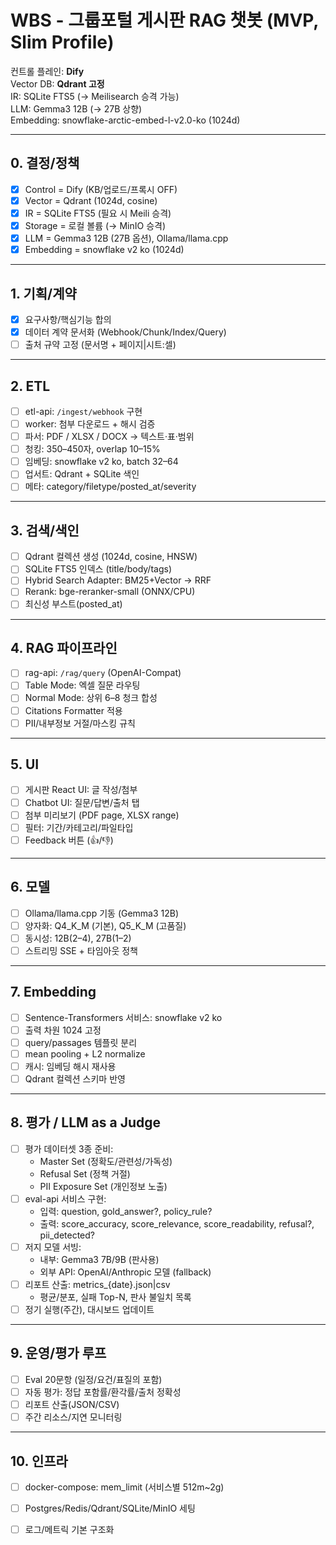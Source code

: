 # WBS - 그룹포털 게시판 RAG 챗봇 (MVP, Slim Profile)

컨트롤 플레인: **Dify**  
Vector DB: **Qdrant 고정**  
IR: SQLite FTS5 (→ Meilisearch 승격 가능)  
LLM: Gemma3 12B (→ 27B 상향)  
Embedding: snowflake-arctic-embed-l-v2.0-ko (1024d)

---

## 0. 결정/정책
- [x] Control = Dify (KB/업로드/프록시 OFF)
- [x] Vector = Qdrant (1024d, cosine)
- [x] IR = SQLite FTS5 (필요 시 Meili 승격)
- [x] Storage = 로컬 볼륨 (→ MinIO 승격)
- [x] LLM = Gemma3 12B (27B 옵션), Ollama/llama.cpp
- [x] Embedding = snowflake v2 ko (1024d)

---

## 1. 기획/계약
- [x] 요구사항/핵심기능 합의
- [x] 데이터 계약 문서화 (Webhook/Chunk/Index/Query)
- [ ] 출처 규약 고정 (문서명 + 페이지|시트:셀)

---

## 2. ETL
- [ ] etl-api: `/ingest/webhook` 구현
- [ ] worker: 첨부 다운로드 + 해시 검증
- [ ] 파서: PDF / XLSX / DOCX → 텍스트·표·범위
- [ ] 청킹: 350–450자, overlap 10–15%
- [ ] 임베딩: snowflake v2 ko, batch 32–64
- [ ] 업서트: Qdrant + SQLite 색인
- [ ] 메타: category/filetype/posted_at/severity

---

## 3. 검색/색인
- [ ] Qdrant 컬렉션 생성 (1024d, cosine, HNSW)
- [ ] SQLite FTS5 인덱스 (title/body/tags)
- [ ] Hybrid Search Adapter: BM25+Vector → RRF
- [ ] Rerank: bge-reranker-small (ONNX/CPU)
- [ ] 최신성 부스트(posted_at)

---

## 4. RAG 파이프라인
- [ ] rag-api: `/rag/query` (OpenAI-Compat)
- [ ] Table Mode: 엑셀 질문 라우팅
- [ ] Normal Mode: 상위 6–8 청크 합성
- [ ] Citations Formatter 적용
- [ ] PII/내부정보 거절/마스킹 규칙

---

## 5. UI
- [ ] 게시판 React UI: 글 작성/첨부
- [ ] Chatbot UI: 질문/답변/출처 탭
- [ ] 첨부 미리보기 (PDF page, XLSX range)
- [ ] 필터: 기간/카테고리/파일타입
- [ ] Feedback 버튼 (👍/👎)

---

## 6. 모델
- [ ] Ollama/llama.cpp 기동 (Gemma3 12B)
- [ ] 양자화: Q4_K_M (기본), Q5_K_M (고품질)
- [ ] 동시성: 12B(2–4), 27B(1–2)
- [ ] 스트리밍 SSE + 타임아웃 정책

---

## 7. Embedding
- [ ] Sentence-Transformers 서비스: snowflake v2 ko
- [ ] 출력 차원 1024 고정
- [ ] query/passages 템플릿 분리
- [ ] mean pooling + L2 normalize
- [ ] 캐시: 임베딩 해시 재사용
- [ ] Qdrant 컬렉션 스키마 반영

---

## 8. 평가 / LLM as a Judge
- [ ] 평가 데이터셋 3종 준비:
  - Master Set (정확도/관련성/가독성)
  - Refusal Set (정책 거절)
  - PII Exposure Set (개인정보 노출)
- [ ] eval-api 서비스 구현:
  - 입력: question, gold_answer?, policy_rule?
  - 출력: score_accuracy, score_relevance, score_readability, refusal?, pii_detected?
- [ ] 저지 모델 서빙:
  - 내부: Gemma3 7B/9B (판사용)
  - 외부 API: OpenAI/Anthropic 모델 (fallback)
- [ ] 리포트 산출: metrics_{date}.json|csv
  - 평균/분포, 실패 Top-N, 판사 불일치 목록
- [ ] 정기 실행(주간), 대시보드 업데이트

---

## 9. 운영/평가 루프
- [ ] Eval 20문항 (일정/요건/표질의 포함)
- [ ] 자동 평가: 정답 포함률/환각률/출처 정확성
- [ ] 리포트 산출(JSON/CSV)
- [ ] 주간 리소스/지연 모니터링

---

## 10. 인프라
- [ ] docker-compose: mem_limit (서비스별 512m~2g)
- [ ] Postgres/Redis/Qdrant/SQLite/MinIO 세팅
- [ ] 로그/메트릭 기본 구조화


